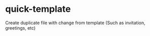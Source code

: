 # quick-template
Create duplicate file with change from template (Such as invitation, greetings, etc)
